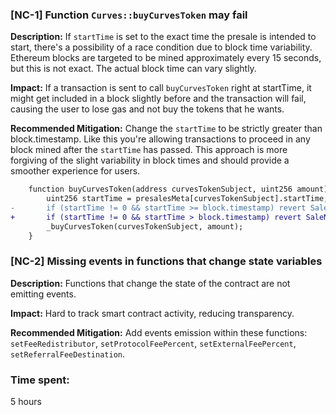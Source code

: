 ### [NC-1] Function `Curves::buyCurvesToken` may fail

**Description:** If `startTime` is set to the exact time the presale is intended to start, there's a possibility of a race condition due to block time variability. Ethereum blocks are targeted to be mined approximately every 15 seconds, but this is not exact. The actual block time can vary slightly.

**Impact:** If a transaction is sent to call `buyCurvesToken` right at startTime, it might get included in a block slightly before and the transaction will fail, causing the user to lose gas and not buy the tokens that he wants.

**Recommended Mitigation:** Change the `startTime` to be strictly greater than block.timestamp. Like this you're allowing transactions to proceed in any block mined after the `startTime` has passed. This approach is more forgiving of the slight variability in block times and should provide a smoother experience for users.

```diff
    function buyCurvesToken(address curvesTokenSubject, uint256 amount) public payable {
        uint256 startTime = presalesMeta[curvesTokenSubject].startTime;
-       if (startTime != 0 && startTime >= block.timestamp) revert SaleNotOpen();
+       if (startTime != 0 && startTime > block.timestamp) revert SaleNotOpen();
        _buyCurvesToken(curvesTokenSubject, amount);
    }
```

### [NC-2] Missing events in functions that change state variables

**Description:** Functions that change the state of the contract are not emitting events.

**Impact:** Hard to track smart contract activity, reducing transparency.

**Recommended Mitigation:** Add events emission within these functions: `setFeeRedistributor`, `setProtocolFeePercent`, `setExternalFeePercent`, `setReferralFeeDestination`.



### Time spent:
5 hours